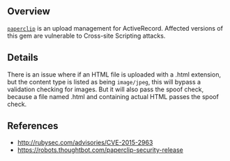 ## Overview
[`paperclip`](https://rubygems.org/gems/paperclip) is an upload management for ActiveRecord.
Affected versions of this gem are vulnerable to Cross-site Scripting attacks.

## Details
There is an issue where if an HTML file is uploaded with a .html extension, but the content type is listed as being `image/jpeg`, this will bypass a validation checking for images. But it will also pass the spoof check, because a file named .html and containing actual HTML passes the spoof check.

## References
- http://rubysec.com/advisories/CVE-2015-2963
- https://robots.thoughtbot.com/paperclip-security-release
